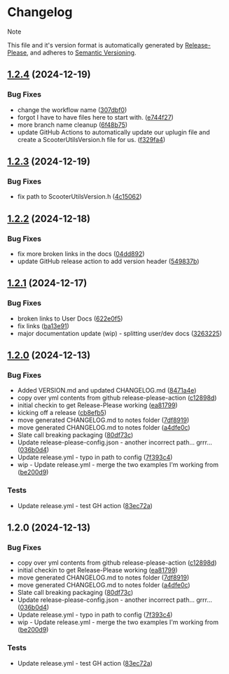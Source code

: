 # Changelog
>[!NOTE]
> This file and it's version format is automatically 
> generated by [Release-Please](https://github.com/googleapis/release-please-action), 
> and adheres to [Semantic Versioning](https://semver.org/spec/v2.0.0.html).

## [1.2.4](https://github.com/ScottKirvan/ScooterUtils/compare/v1.2.3...v1.2.4) (2024-12-19)


### Bug Fixes

* change the workflow name ([307dbf0](https://github.com/ScottKirvan/ScooterUtils/commit/307dbf0acdcaee12cde55c9b8471b1b50a6f369d))
* forgot I have to have files here to start with. ([e744f27](https://github.com/ScottKirvan/ScooterUtils/commit/e744f27f9e3e1a9249710a843d749023ddf29890))
* more branch name cleanup ([6f48b75](https://github.com/ScottKirvan/ScooterUtils/commit/6f48b75065d3f267dc511f872778045fe4a195af))
* update GitHub Actions to automatically update our uplugin file and create a ScooterUtilsVersion.h file for us. ([f329fa4](https://github.com/ScottKirvan/ScooterUtils/commit/f329fa45c62c76e8366b0b6f757654440c0fa427))

## [1.2.3](https://github.com/ScottKirvan/ScooterUtils/compare/v1.2.2...v1.2.3) (2024-12-19)


### Bug Fixes

* fix path to ScooterUtilsVersion.h ([4c15062](https://github.com/ScottKirvan/ScooterUtils/commit/4c1506237700c08e5057e6392ec059112fc9fd9b))

## [1.2.2](https://github.com/ScottKirvan/ScooterUtils/compare/v1.2.1...v1.2.2) (2024-12-18)


### Bug Fixes

* fix more broken links in the docs ([04dd892](https://github.com/ScottKirvan/ScooterUtils/commit/04dd89209e6217c61f79446649321975bd47b9d7))
* update GitHub release action to add version header ([549837b](https://github.com/ScottKirvan/ScooterUtils/commit/549837b7fdbbc2957a782c7ee99a514260f6cefc))

## [1.2.1](https://github.com/ScottKirvan/ScooterUtils/compare/v1.2.0...v1.2.1) (2024-12-17)


### Bug Fixes

* broken links to User Docs ([622e0f5](https://github.com/ScottKirvan/ScooterUtils/commit/622e0f57467211585137a1ada2a22cde73517b30))
* fix links ([ba13e91](https://github.com/ScottKirvan/ScooterUtils/commit/ba13e91be3649da9a5c8a4df7b155e71fdc7c199))
* major documentation update (wip) - splitting user/dev docs ([3263225](https://github.com/ScottKirvan/ScooterUtils/commit/32632255a2a9964dc7d03bf8ac04754d08b46aa0))

## [1.2.0](https://github.com/ScottKirvan/ScooterUtils/compare/v1.2.0...v1.2.0) (2024-12-13)


### Bug Fixes

* Added VERSION.md and updated CHANGELOG.md ([8471a4e](https://github.com/ScottKirvan/ScooterUtils/commit/8471a4ec24f92f8589398aab52dfe86b37012920))
* copy over yml contents from github release-please-action ([c12898d](https://github.com/ScottKirvan/ScooterUtils/commit/c12898d98c6d83ef63ecdf0b56016c5cffda1170))
* initial checkin to get Release-Please working ([ea81799](https://github.com/ScottKirvan/ScooterUtils/commit/ea81799be2d25ea5c86eeb35d562d9933e63136a))
* kicking off a release ([cb8efb5](https://github.com/ScottKirvan/ScooterUtils/commit/cb8efb51809b5f577939598539e2dff73f81ffbe))
* move generated CHANGELOG.md to notes folder ([7df8919](https://github.com/ScottKirvan/ScooterUtils/commit/7df89197b274a9dd6deddcf567ef13c10301d44d))
* move generated CHANGELOG.md to notes folder ([a4dfe0c](https://github.com/ScottKirvan/ScooterUtils/commit/a4dfe0c4616e347cc96902dcfce50216b61f62b7))
* Slate call breaking packaging ([80df73c](https://github.com/ScottKirvan/ScooterUtils/commit/80df73c77124a0bdfe72451f82b66208958aa3c1))
* Update release-please-config.json - another incorrect path... grrr... ([036b0d4](https://github.com/ScottKirvan/ScooterUtils/commit/036b0d4ace579c69867dfa9a9383ca0e66e4b485))
* Update release.yml - typo in path to config ([7f393c4](https://github.com/ScottKirvan/ScooterUtils/commit/7f393c4b975f0b097803eee10ce7b9a5f7eeaca7))
* wip - Update release.yml - merge the two examples I'm working from ([be200d9](https://github.com/ScottKirvan/ScooterUtils/commit/be200d9d9f5a310516ba2ce39e9da4a6857e801a))


### Tests

* Update release.yml - test GH action ([83ec72a](https://github.com/ScottKirvan/ScooterUtils/commit/83ec72abcd6c3f33955d28f5dd3cb0c1d5817e4c))

## 1.2.0 (2024-12-13)


### Bug Fixes

* copy over yml contents from github release-please-action ([c12898d](https://github.com/ScottKirvan/ScooterUtils/commit/c12898d98c6d83ef63ecdf0b56016c5cffda1170))
* initial checkin to get Release-Please working ([ea81799](https://github.com/ScottKirvan/ScooterUtils/commit/ea81799be2d25ea5c86eeb35d562d9933e63136a))
* move generated CHANGELOG.md to notes folder ([7df8919](https://github.com/ScottKirvan/ScooterUtils/commit/7df89197b274a9dd6deddcf567ef13c10301d44d))
* move generated CHANGELOG.md to notes folder ([a4dfe0c](https://github.com/ScottKirvan/ScooterUtils/commit/a4dfe0c4616e347cc96902dcfce50216b61f62b7))
* Slate call breaking packaging ([80df73c](https://github.com/ScottKirvan/ScooterUtils/commit/80df73c77124a0bdfe72451f82b66208958aa3c1))
* Update release-please-config.json - another incorrect path... grrr... ([036b0d4](https://github.com/ScottKirvan/ScooterUtils/commit/036b0d4ace579c69867dfa9a9383ca0e66e4b485))
* Update release.yml - typo in path to config ([7f393c4](https://github.com/ScottKirvan/ScooterUtils/commit/7f393c4b975f0b097803eee10ce7b9a5f7eeaca7))
* wip - Update release.yml - merge the two examples I'm working from ([be200d9](https://github.com/ScottKirvan/ScooterUtils/commit/be200d9d9f5a310516ba2ce39e9da4a6857e801a))


### Tests

* Update release.yml - test GH action ([83ec72a](https://github.com/ScottKirvan/ScooterUtils/commit/83ec72abcd6c3f33955d28f5dd3cb0c1d5817e4c))
